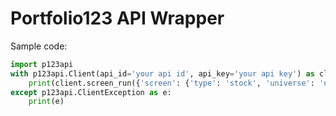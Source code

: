 # Portfolio123 API Wrapper

Sample code:
```python
import p123api
with p123api.Client(api_id='your api id', api_key='your api key') as client:
    print(client.screen_run({'screen': {'type': 'stock', 'universe': 'nasdaq100'}, 'asOfDt': '2020-05-12'}))
except p123api.ClientException as e:
    print(e)
``` 
